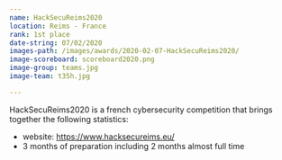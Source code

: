 ```yaml
---
name: HackSecuReims2020
location: Reims - France
rank: 1st place
date-string: 07/02/2020
images-path: /images/awards/2020-02-07-HackSecuReims2020/
image-scoreboard: scoreboard2020.png
image-group: teams.jpg
image-team: t35h.jpg

---
```

HackSecuReims2020 is a french cybersecurity competition that brings together
the following statistics:
<ul>
<li>website: <a href="https://www.hacksecureims.eu/">https://www.hacksecureims.eu/</a></li>
<li>3 months of preparation including 2 months almost full time</li>
</ul>

